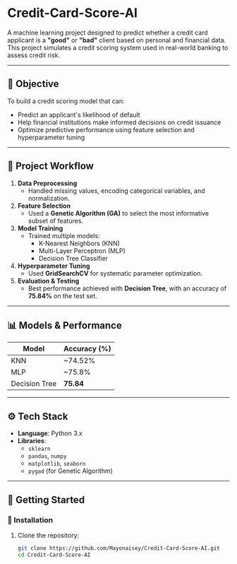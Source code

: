 # Credit-Card-Score-AI

A machine learning project designed to predict whether a credit card applicant is a **"good"** or **"bad"** client based on personal and financial data. This project simulates a credit scoring system used in real-world banking to assess credit risk.

---

## 🎯 Objective

To build a credit scoring model that can:
- Predict an applicant's likelihood of default
- Help financial institutions make informed decisions on credit issuance
- Optimize predictive performance using feature selection and hyperparameter tuning

---

## 🧩 Project Workflow

1. **Data Preprocessing**  
   - Handled missing values, encoding categorical variables, and normalization.
2. **Feature Selection**  
   - Used a **Genetic Algorithm (GA)** to select the most informative subset of features.
3. **Model Training**  
   - Trained multiple models:  
     - K-Nearest Neighbors (KNN)  
     - Multi-Layer Perceptron (MLP)  
     - Decision Tree Classifier
4. **Hyperparameter Tuning**  
   - Used **GridSearchCV** for systematic parameter optimization.
5. **Evaluation & Testing**  
   - Best performance achieved with **Decision Tree**, with an accuracy of **75.84%** on the test set.

---

## 📊 Models & Performance

| Model           | Accuracy (%) |
|----------------|--------------|
| KNN            | ~74.52%         |
| MLP            | ~75.8%         |
| Decision Tree  | **75.84**    |

---

## ⚙️ Tech Stack

- **Language**: Python 3.x  
- **Libraries**:
  - `sklearn`
  - `pandas`, `numpy`
  - `matplotlib`, `seaborn`
  - `pygad` (for Genetic Algorithm)

---

## 🚀 Getting Started

### 🔧 Installation

1. Clone the repository:
   ```bash
   git clone https://github.com/Mayonaisey/Credit-Card-Score-AI.git
   cd Credit-Card-Score-AI
